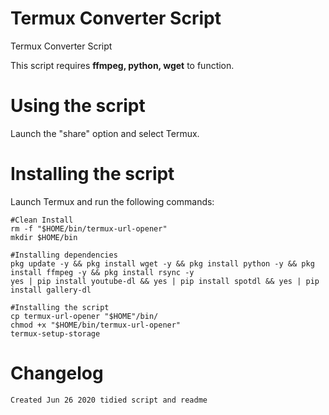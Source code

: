 # Termux Converter Script
Termux Converter Script

This script requires **ffmpeg, python, wget** to function.

# Using the script
Launch the "share" option and select Termux.


# Installing the script
Launch Termux and run the following commands:
```
#Clean Install
rm -f "$HOME/bin/termux-url-opener"
mkdir $HOME/bin

#Installing dependencies
pkg update -y && pkg install wget -y && pkg install python -y && pkg install ffmpeg -y && pkg install rsync -y
yes | pip install youtube-dl && yes | pip install spotdl && yes | pip install gallery-dl

#Installing the script
cp termux-url-opener "$HOME"/bin/
chmod +x "$HOME/bin/termux-url-opener"
termux-setup-storage
```

# Changelog
```
Created Jun 26 2020 tidied script and readme
```

